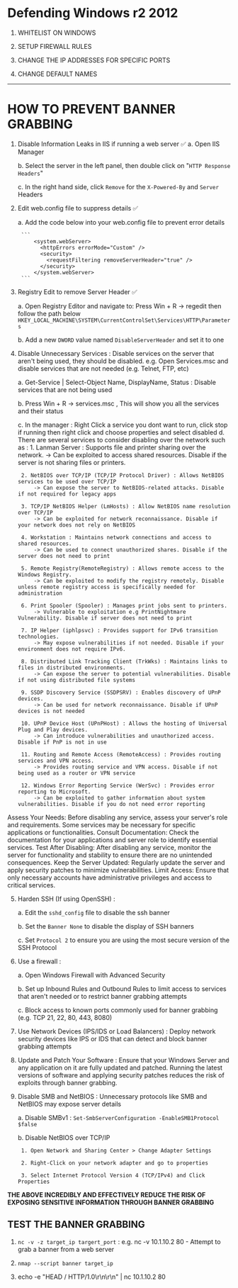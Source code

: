 # Defending Windows r2 2012


1. WHITELIST ON WINDOWS

2. SETUP FIREWALL RULES

3. CHANGE THE IP ADDRESSES FOR SPECIFIC PORTS

4. CHANGE DEFAULT NAMES


--------------------------------------------------------------------

# HOW TO PREVENT BANNER GRABBING

1. Disable Information Leaks in IIS if running a web server ✅ 
	a. Open IIS Manager
	
	b. Select the server in the left panel, then double click on "`HTTP Response Headers`"
	
	c. In the right hand side, click `Remove` for the `X-Powered-By` and `Server` Headers
	
2. Edit web.config file to suppress details ✅ 

	a. Add the code below into your web.config file to prevent error details
	
		```
			<system.webServer>
			  <httpErrors errorMode="Custom" />
			  <security>
			    <requestFiltering removeServerHeader="true" />
			  </security>
			</system.webServer>
		```
		
3. Registry Edit to remove Server Header ✅ 
	
	a. Open Registry Editor and navigate to: Press Win + R -> regedit then follow the path below
	`HKEY_LOCAL_MACHINE\SYSTEM\CurrentControlSet\Services\HTTP\Parameters`
	
	b. Add a new `DWORD` value named `DisableServerHeader` and set it to one

4. Disable Unnecessary Services : Disable services on the server that aren't being used, they should be disabled. 
	e.g. Open Services.msc and disable services that are not needed (e.g. Telnet, FTP, etc)
	
	a. Get-Service | Select-Object Name, DisplayName, Status : Disable services that are not being used
	
	b. Press Win + R -> services.msc , This will show you all the services and their status
	
	c. In the manager : Right Click a service you dont want to run, click stop if running then right click and choose properties and select disabled
	d. There are several services to consider disabling over the network such as :
		1. Lanman Server : Supports file and printer sharing over the network.
			-> Can be exploited to access shared resources. Disable if the server is not sharing files or printers.
		
		2. NetBIOS over TCP/IP (TCP/IP Protocol Driver) : Allows NetBIOS services to be used over TCP/IP
			-> Can expose the server to NetBIOS-related attacks. Disable if not required for legacy apps
		
		3. TCP/IP NetBIOS Helper (LmHosts) : Allow NetBIOS name resolution over TCP/IP
			-> Can be exploited for network reconnaissance. Disable if your network does not rely on NetBIOS
			
		4. Workstation : Maintains network connections and access to shared resources.
			-> Can be used to connect unauthorized shares. Disable if the server does not need to print
			
		5. Remote Registry(RemoteRegistry) : Allows remote access to the Windows Registry.
			-> Can be exploited to modify the registry remotely. Disable unless remote registry access is specifically needed for administration
		
		6. Print Spooler (Spooler) : Manages print jobs sent to printers.
			-> Vulnerable to exploitation e.g PrintNightmare Vulnerability. Disable if server does not need to print
			
		7. IP Helper (iphlpsvc) : Provides support for IPv6 transition technologies. 
			-> May expose vulnerabilities if not needed. Disable if your environment does not require IPv6.
			
		8. Distributed Link Tracking Client (TrkWks) : Maintains links to files in distributed environments.
			-> Can expose the server to potential vulnerabilities. Disable if not using distributed file systems
			
		9. SSDP Discovery Service (SSDPSRV) : Enables discovery of UPnP devices.
			-> Can be used for network reconnaissance. Disable if UPnP devices is not needed
			
		10. UPnP Device Host (UPnPHost) : Allows the hosting of Universal Plug and Play devices.
			-> Can introduce vulnerabilities and unauthorized access. Disable if PnP is not in use
			
		11. Routing and Remote Access (RemoteAccess) : Provides routing services and VPN access. 
			-> Provides routing service and VPN access. Disable if not being used as a router or VPN service
			
		12. Windows Error Reporting Service (WerSvc) : Provides error reporting to Microsoft. 
			-> Can be exploited to gather information about system vulnerabilities. Disable if you do not need error reporting
			
Assess Your Needs: Before disabling any service, assess your server's role and requirements. Some services may be necessary for specific applications or functionalities.
Consult Documentation: Check the documentation for your applications and server role to identify essential services.
Test After Disabling: After disabling any service, monitor the server for functionality and stability to ensure there are no unintended consequences.
Keep the Server Updated: Regularly update the server and apply security patches to minimize vulnerabilities.
Limit Access: Ensure that only necessary accounts have administrative privileges and access to critical services.

5. Harden SSH (If using OpenSSH) : 
	
	a. Edit the `sshd_config` file to disable the ssh banner
	
	b. Set the `Banner None` to disable the display of SSH banners
	
	c. Set `Protocol 2` to ensure you are using the most secure version of the SSH Protocol
	
6. Use a firewall :
	
	a. Open Windows Firewall with Advanced Security
	
	b. Set up Inbound Rules and Outbound Rules to limit access to services that aren't needed or to restrict banner grabbing attempts
	
	c. Block access to known ports commonly used for banner grabbing (e.g. TCP 21, 22, 80, 443, 8080)
	
7. Use Network Devices (IPS/IDS or Load Balancers) : Deploy network security devices like IPS or IDS that can detect and block banner grabbing attempts


8. Update and Patch Your Software : Ensure that your Windows Server and any application on it are fully updated and patched. Running the latest versions of software and applying security patches reduces the risk of exploits through banner grabbing.

9. Disable SMB and NetBIOS : Unnecessary protocols like SMB and NetBIOS may expose server details

	a. Disable SMBv1 : `Set-SmbServerConfiguration -EnableSMB1Protocol $false`
	
	b. Disable NetBIOS over TCP/IP
	
		1. Open Network and Sharing Center > Change Adapter Settings
		
		2. Right-Click on your network adapter and go to properties
		
		3. Select Internet Protocol Version 4 (TCP/IPv4) and Click Properties
		
**THE ABOVE INCREDIBLY AND EFFECTIVELY REDUCE THE RISK OF EXPOSING SENSITIVE INFORMATION THROUGH BANNER GRABBING**

## TEST THE BANNER GRABBING

1. `nc -v -z target_ip targert_port` : e.g. nc -v 10.1.10.2 80 - Attempt to grab a banner from a web server
	
2. `nmap --script banner target_ip`

3. echo -e "HEAD / HTTP/1.0\r\n\r\n" | nc 10.1.10.2 80
	
	
	
	
	
	
	
	
	
	
	





